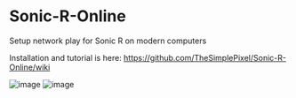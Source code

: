 # Sonic-R-Online
Setup network play for Sonic R on modern computers

Installation and tutorial is here: https://github.com/TheSimplePixel/Sonic-R-Online/wiki

![image](https://user-images.githubusercontent.com/42420434/206638798-8f8545e8-e85e-4000-a651-4b18669f2fc2.png)
![image](https://user-images.githubusercontent.com/42420434/206638977-d119fa32-0d43-45d1-906d-7ceae10c158c.png)
